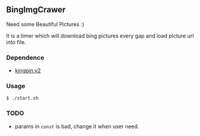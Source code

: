 ## BingImgCrawer

Need some Beautiful Pictures :)

It is a timer which will download bing pictures every gap and load picture url into file.

### Dependence

- [kingpin.v2](https://github.com/alecthomas/kingpin)

### Usage

```shell
$ ./start.sh
```

### TODO

- params in `const` is bad, change it when user need.
